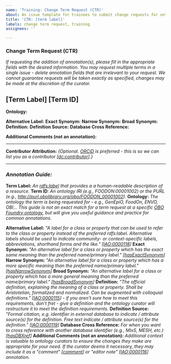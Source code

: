 ```yaml
---
name: 'Training: Change Term Request (CTR)'
about: An issue template for trainees to submit change requests for ontology terms.
title: 'CTR: [term label]'
labels: change term request, training
assignees: ''

---
```


### Change Term Request (CTR)

_If requesting the addition of annotation(s), please fill in the appropriate fields with the desired information. You may request multiple terms in a single issue - delete annotation fields that are irrelevant to your request. We cannot guarantee requests will be taken exactly as specified, changes may be made at the discretion of the curator._

## [Term Label] [Term ID]
**Ontology:** 

**Alternative Label:**
**Exact Synonym:**
**Narrow Synonym:**
**Broad Synonym:**
**Definition:**
**Definition Source:**
**Database Cross Reference:**

**Additional Comments (not an annotation):** 

--- 
**Contributor Attribution:** _{Optional. [ORCiD](https://orcid.org/) is preferred - this is so we can list you as a contributor [[dc:contributor](http://purl.org/dc/elements/1.1/contributor)].}_

--- 
### _Annotation Guide:_

**Term Label:** _An [rdfs:label](https://www.w3.org/TR/rdf-schema/#ch_label) that provides a a human-readable description of a resource._
**Term ID**: _An ontology IRI (e.g., FOODON:00001002) or the PURL (e.g., http://purl.obolibrary.org/obo/FOODON_00001002)._
**Ontology:** _The ontology the term is being requested for - e.g., GenEpiO, FoodOn, ENVO, OBI... This guide is not an exact match for a term request at a specific [OBO Foundry ontology](https://obofoundry.org/), but will give you useful guidance and practice for common annotations._

**Alternative Label:** _"A label for a class or property that can be used to refer to the class or property instead of the preferred rdfs:label. Alternative labels should be used to indicate community- or context-specific labels, abbreviations, shorthand forms and the like." [[IAO:0000118](http://purl.obolibrary.org/obo/IAO_0000118)]_
**Exact Synonym:** _"An alternative label for a class or property which has the exact same meaning than the preferred name/primary label." [[hasExactSynonym](http://www.geneontology.org/formats/oboInOwl#hasExactSynonym)]_
**Narrow Synonym:** _"An alternative label for a class or property which has a more specific meaning than the preferred name/primary label." [[hasNarrowSynonym](http://www.geneontology.org/formats/oboInOwl#hasNarrowSynonym)]_
**Broad Synonym:** _"An alternative label for a class or property which has a more general meaning than the preferred name/primary label." [[hasBroadSynonym](http://www.geneontology.org/formats/oboInOwl#hasBroadSynonym)]_
**Definition:** _"The official definition, explaining the meaning of a class or property. Shall be Aristotelian, formalized and normalized. Can be augmented with colloquial definitions." [[IAO:0000115](http://purl.obolibrary.org/obo/IAO_0000115)] - if you aren't sure how to meet this requirements, don't fret - give a definition and the ontology curator will restructure it to meet the definition requirements._
**Definition Source:** _"Formal citation, e.g. identifier in external database to indicate / attribute source(s) for the definition. Free text indicate / attribute source(s) for the definition." [[IAO:0000119](http://purl.obolibrary.org/obo/IAO_0000119)]_
**Database Cross Reference:** _For when you want to cross reference with another database identifier (e.g., MIxS, MESH, etc.) [[hasDBXref](http://www.geneontology.org/formats/oboInOwl#hasDbXref)]_
**Additional Comments (not an annotation):** _Additional context is valuable to ontology curators to ensure the changes they make are appropriate for your need. If the curator deems it necessary, they may include it as a "comment" [[comment](comment)] or "editor note" [[IAO:0000116](http://purl.obolibrary.org/obo/IAO_0000116)] annotation._
